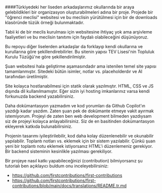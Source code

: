 ####Türkiyedeki her liseden arkadaşlarımız okullarında bir araya gelebildikleri bir organizasyon oluşturabilmeleri adına bir proje. Projede bir "öğrenci meclisi" websitesi ve bu meclisin yürütülmesi için bir de downloads klasöründe tüzük örneği bulunmaktadır. 

Tabii ki de bir meclis kurulması için websitesine ihtiyaç yok ama arşivleme faaliyetleri ve bu meclisin tanıtımı için faydalı olabileceğini düşünüyoruz.

Bu repoyu diğer liselerden arkadaşlar da forklayıp kendi okullarına ve kurullarına göre şekillendirebilirler. Bu sitenin yapısı TEV <OKUL> Lisesi'nin Topluluk Kurulu Tüzüğü'ne göre şekillendirilmiştir.

Şuan websitesi hala geliştirme aşamasındadır ama istenilen temel site yapısı tamamlanmıştır. Sitedeki bütün isimler, notlar vs. placeholderdır ve AI tarafından üretilmiştir.

Site kolayca hostlanabilmesi için statik olarak yazılmıştır. HTML, CSS ve JS dışında dil kullanılmamıştır. Eğer sizin iyi hosting imkanlarınız varsa kendi forkunuzda backend yazabilirsiniz. 

Daha dokümantasyon yazmadım ve kod yorumları da Github Copilot'ın yazdığı kadar yazdım. Zaten şuan pek de dokümante etmeye vakit ayırmak istemiyorum. Projeyi de zaten ben web development bilmeden yazdıysam siz de projeyi kolayca anlayabilirsiniz. Siz de en basitinden dokümantasyon ekleyerek katkıda bulunabilirsiniz. 

Projenin tasarımı iyileştirilebilir, kod daha kolay düzenlenebilir ve okunabilir yapılabilir. Toplantı notları vs. eklemek için bir sistem yazılabilir. Çünkü şuan yeni bir toplantı notu eklemek istiyorsanız HTML'i düzenlemeniz gerekiyor. Bir backend sisteminin kesinlikle yazılması gerekiliyor.

Bir projeye nasıl katkı yapabileceğinizi (contribution) bilmiyorsanız şu tutorialı ben açıklayıcı buldum onu inceleyebilirsiniz: 
- https://github.com/firstcontributions/first-contributions
- https://github.com/firstcontributions/first-contributions/blob/main/docs/translations/README.tr.md

